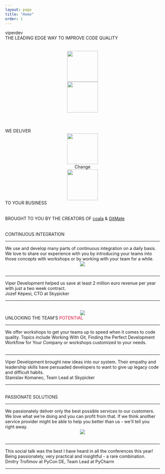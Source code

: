 ```yaml
---
layout: page
title: "Home"
order: 1
---
```


<section id="test1">
  <div class="container">
   <div >
    <div class="title">viperdev</div>
    <div class="viper-subtitle">THE LEADING EDGE WAY TO IMPROVE CODE QUALITY</div>
    <div class="images row">
      <div class="col-md-12">
        <center> <br><br>
          <div class="col-md-6">
            <img height=100 src="../assets/images/1c.jpg">
          </div>
          <div class="col-md-6">
            <img height=100 src="../assets/images/2c.jpg">
          </div>
        </div>
      </div>
    </div>
  </div>
  <br><br>
</section>
<section id="test2">
  <div class="container">
   <br>
   <div class="viper-subtitle">WE DELIVER</div>
   <div class="row change-row">
    <center>
      <div class="col-md-4"><img height="100" src="../assets/images/13.jpg"></div>
      <div class="col-md-4 dive-title change-dive">Change</div>
      <div class="col-md-4"><img height="100" src="../assets/images/13.jpg"></div>
    </center>
  </div>
  <div class="viper-subtitle">TO YOUR BUSINESS</div>
  <br><br>
  <div class="viper-subtitle">BROUGHT TO YOU BY THE CREATORS OF <span style='letter-spacing: 0px !important'><a href="http://coala.io">coala</a></span> &amp; <span style='letter-spacing: 0px !important'><a href="http://gitmate.io">GitMate</a></span></div>
</div>
<br><br>
<section>
  <div class="container">
    <div class="row service-row">
      <div class="col-md-6">
        <div class="service-title">CONTINUOUS <span class="workshops">INTEGRATION</span></div>
        <hr class="sepr">
        <div class="service-desc"> We use and develop many parts of continuous integration on a daily basis. We love to share our experience with you by introducing your teams into those concepts with workshops or by working with your team for a while. </div>
      </div>
      <div class="col-md-6"><center>
        <img class="responsive-img" src="../assets/images/os2.png">
      </center>
    </div>
  </div>
  <br>
  <hr class="mid-sepr">
  <div class="" href="#one!">
   <div class="quotation">
    Viper Development helped us save at least 2 million euro revenue per year with just a two week contract.
  </div>

  <div class="author-quote">Jozef Képesi, CTO at Skypicker</div>
</div>

<hr class="mid-sepr"><br>
<div class="row service-row">
  <div class="col-md-6">
    <center>
      <img class="responsive-img" src="../assets/images/4c.jpg">
    </center>
  </div>
  <div class="col-md-6">
    <div class="service-title">UNLOCKING THE TEAM'S <span class="add" style="color:crimson!important">POTENTIAL</span></div>
    <hr class="sepr">
    <div class="service-desc">We offer workshops to get your teams up to speed when it comes to code quality. Topics include Working With Git, Finding the Perfect Development Workflow for Your Company or workshops customized to your needs. </div>

  </div>
</div>
<br>
<hr class="mid-sepr">
<div class="" href="#two!">

  <div class="quotation">
   Viper Development brought new ideas into our system. Their empathy and leadership skills have persuaded developers to want to give up legacy code and difficult habits.
 </div>
 <div class="author-quote">Stanislav Komanec, Team Lead at Skypicker</div>
</div>
<hr class="mid-sepr"><br>
<div class="row service-row">
  <div class="col-md-6">
    <div class="service-title">PASSIONATE <span class="add">SOLUTIONS</span></div>
    <hr class="sepr">
    <div class="service-desc"> We passionately deliver only the best possible services to our customers. We love what we're doing and you can profit from that. If we think another service provider might be able to help you better than us - we'll tell you right away.</div>

  </div>
  <div class="col-md-6">
    <center>
      <img class="responsive-img" src="../assets/images/super.jpg">
    </center>
  </div>
</div>
<br>
<hr class="mid-sepr">
<div class="" href="#three!">
  <div class="quotation">
   This social talk was the best I have heard in all the conferences this year! Being passionately, very practical and insightful - a rare combination.
 </div>
 <div class="author-quote">Dmitry Trofimov at PyCon DE, Team Lead at PyCharm</div>
</div><!--  # Ignore MarkdownBear -->
<hr class="mid-sepr"><br><!--  # Ignore MarkdownBear -->
</div>
</section>
</section><!--  # Ignore MarkdownBear -->


